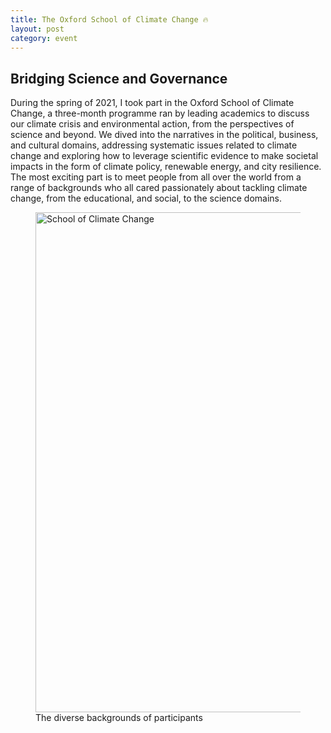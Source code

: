 ```yaml
---
title: The Oxford School of Climate Change 🔥
layout: post
category: event
---
```


## Bridging Science and Governance

During the spring of 2021, I took part in the Oxford School of Climate Change, a three-month programme ran by leading academics to discuss our climate crisis and environmental action, from the perspectives of science and beyond. We dived into the narratives in the political, business, and cultural domains, addressing systematic issues related to climate change and exploring how to leverage scientific evidence to make societal impacts in the form of climate policy, renewable energy, and city resilience. The most exciting part is to meet people from all over the world from a range of backgrounds who all cared passionately about tackling climate change, from the educational, and social, to the science domains.

<figure>
	<img src="{{ 'assets/images/map-orig.jpg' | relative_url }}" alt="School of Climate Change"  width="800" />
	<figcaption>The diverse backgrounds of participants</figcaption>
</figure>